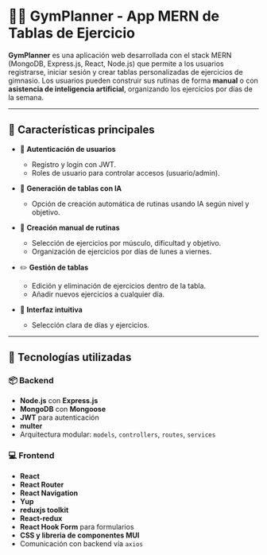 # 🏋️‍♂️ GymPlanner - App MERN de Tablas de Ejercicio

**GymPlanner** es una aplicación web desarrollada con el stack MERN (MongoDB, Express.js, React, Node.js) que permite a los usuarios registrarse, iniciar sesión y crear tablas personalizadas de ejercicios de gimnasio. Los usuarios pueden construir sus rutinas de forma **manual** o con **asistencia de inteligencia artificial**, organizando los ejercicios por días de la semana.

---

## 🚀 Características principales

- 🔐 **Autenticación de usuarios**
  - Registro y login con JWT.
  - Roles de usuario para controlar accesos (usuario/admin).

- 🧠 **Generación de tablas con IA**
  - Opción de creación automática de rutinas usando IA según nivel y objetivo.

- 🧱 **Creación manual de rutinas**
  - Selección de ejercicios por músculo, dificultad y objetivo.
  - Organización de ejercicios por días de lunes a viernes.

- ✏️ **Gestión de tablas**
  - Edición y eliminación de ejercicios dentro de la tabla.
  - Añadir nuevos ejercicios a cualquier día.

- 📅 **Interfaz intuitiva**
  - Selección clara de días y ejercicios.

---

## 🧩 Tecnologías utilizadas

### 📦 Backend
- **Node.js** con **Express.js**
- **MongoDB** con **Mongoose**
- **JWT** para autenticación
- **multer** 
- Arquitectura modular: `models`, `controllers`, `routes`, `services`

### 💻 Frontend
- **React**
- **React Router**
- **React Navigation**
- **Yup**
- **reduxjs toolkit**
- **React-redux**
- **React Hook Form** para formularios
- **CSS y libreria de componentes MUI**
- Comunicación con backend vía `axios`
